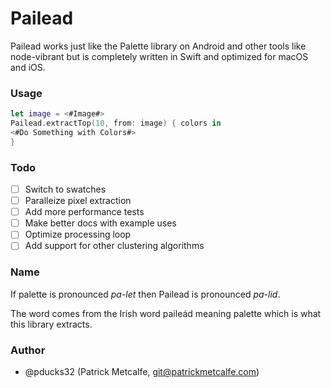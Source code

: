 # Pailead

Pailead works just like the Palette library on Android and other tools like node-vibrant but is
completely written in Swift and optimized for macOS and iOS.

### Usage
```swift
let image = <#Image#>
Pailead.extractTop(10, from: image) { colors in
<#Do Something with Colors#>
}
```

### Todo
- [ ] Switch to swatches
- [ ] Paralleize pixel extraction
- [ ] Add more performance tests
- [ ] Make better docs with example uses
- [ ] Optimize processing loop
- [ ] Add support for other clustering algorithms

### Name

If palette is pronounced *pa-let* then Pailead is pronounced *pa-lid*.

The word comes from the Irish word paileád meaning palette which is what this library extracts.

### Author
- @pducks32 (Patrick Metcalfe, git@patrickmetcalfe.com)
